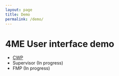 ```yaml
---
layout: page
title: Demo
permalink: /demo/
---
```


# 4ME User interface demo
 * [CWP](http://4me.home.kouak.org/)
 * Supervisor (In progress)
 * FMP (In progress)
